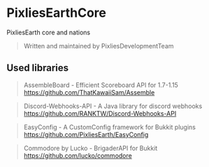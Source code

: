 # PixliesEarthCore
PixliesEarth core and nations
> Written and maintained by PixliesDevelopmentTeam

## Used libraries
> AssembleBoard - Efficient Scoreboard API for 1.7-1.15
https://github.com/ThatKawaiiSam/Assemble

> Discord-Webhooks-API - A Java library for discord webhooks
https://github.com/RANKTW/Discord-Webhooks-API

> EasyConfig - A CustomConfig framework for Bukkit plugins https://github.com/PixliesEarth/EasyConfig

> Commodore by Lucko - BrigaderAPI for Bukkit https://github.com/lucko/commodore